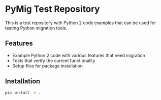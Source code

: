 # PyMig Test Repository

This is a test repository with Python 2 code examples that can be used for testing Python migration tools.

## Features

- Example Python 2 code with various features that need migration
- Tests that verify the current functionality
- Setup files for package installation

## Installation

```bash
pip install -e .
